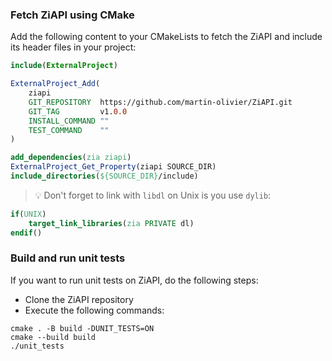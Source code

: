 ### Fetch ZiAPI using CMake

Add the following content to your CMakeLists to fetch the ZiAPI and include its header files in your project:
```cmake
include(ExternalProject)

ExternalProject_Add(
    ziapi
    GIT_REPOSITORY  https://github.com/martin-olivier/ZiAPI.git
    GIT_TAG         v1.0.0
    INSTALL_COMMAND ""
    TEST_COMMAND    ""
)

add_dependencies(zia ziapi)
ExternalProject_Get_Property(ziapi SOURCE_DIR)
include_directories(${SOURCE_DIR}/include)
```

> :bulb: Don't forget to link with `libdl` on Unix is you use `dylib`:
```cmake
if(UNIX)
    target_link_libraries(zia PRIVATE dl)
endif()
```

### Build and run unit tests

If you want to run unit tests on ZiAPI, do the following steps:
- Clone the ZiAPI repository
- Execute the following commands:
```
cmake . -B build -DUNIT_TESTS=ON
cmake --build build
./unit_tests
```